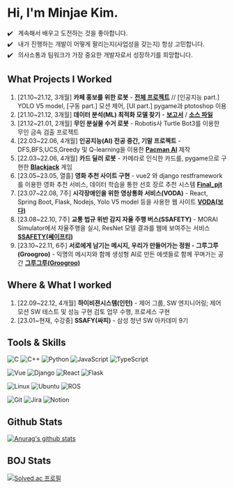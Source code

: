 # Hi, I'm Minjae Kim.
✔️ &nbsp; 계속해서 배우고 도전하는 것을 좋아합니다.<br>
✔️ &nbsp; 내가 진행하는 개발이 어떻게 팔리는지(사업성을 갖는지) 항상 고민합니다.<br>
✔️ &nbsp; 의사소통과 팀워크가 가장 중요한 개발자로서 성장하기를 희망합니다.<br>

## What Projects I Worked
1. [21.10~21.12, 3개월] **카페 홍보를 위한 로봇** - **[전체 프로젝트](https://github.com/GGamangCoder/CrashLab_Project)** // [인공지능 part.] YOLO V5 model, [구동 part.] 모션 제어, [UI part.] pygame과 ptotoshop 이용 
2. [21.10~21.12, 3개월] **데이터 분석(ML) 최적화 모델 찾기** - **[보고서](https://github.com/GGamangCoder/ML_Project/blob/main/%EA%B8%B0%EA%B3%84%ED%95%99%EC%8A%B5%EB%A1%A0_%EC%B5%9C%EC%A2%85%EB%B3%B4%EA%B3%A0%EC%84%9C.pdf)** / **[소스 파일](https://github.com/GGamangCoder/ML_Project/blob/main/ML.py)**
3. [21.12~21.01, 2개월] **무인 분실물 수거 로봇** - Robotis사 Turtle Bot3를 이용한 무인 금속 검출 프로젝트
4. [22.03~22.06, 4개월] **인공지능(AI) 전공 중간, 기말 프로젝트** - DFS,BFS,UCS,Greedy 및 Q-learning을 이용한 **[Pacman AI](https://github.com/GGamangCoder/AI-pacman-ai-)** 제작
5. [22.03~22.06, 4개월] **카드 딜러 로봇** - 카메라로 인식한 카드를, pygame으로 구현한 **[Blackjack](https://github.com/GGamangCoder/Toy-Project/tree/main/Blackjack)** 게임 
6. [23.05~23.05, 열흘] **영화 추천 사이트 구현** - vue2 와 django restframework를 이용한 영화 추천 서비스, 데이터 학습을 통한 선호 장르 추천 시스템 **[Final_pjt](https://github.com/GGamangCoder/Final_pjt)**
7. [23.07~22.08, 7주] **시각장애인을 위한 영상통화 서비스(VODA)** - React, Spring Boot, Flask, Nodejs, Yolo V5 model 등을 사용한 웹 사이트 **[VODA(보다)](https://github.com/GGamangCoder/VODA_pjt)** 
8. [23.08~22.10, 7주] **교통 법규 위반 감지 자율 주행 버스(SSAFETY)** - MORAI Simulator에서 자율주행을 실시, ResNet 모델 결과를 웹에 보여주는 서비스 **[SSAFETY(쎄이프티)](https://github.com/SSAFETY/SSAFETY)**
9. [23.10~22.11, 6주] **서로에게 남기는 메시지, 우리가 만들어가는 정원 - 그루그루(Groogroo)** - 익명의 메시지와 함께 생성형 AI로 만든 에셋들로 함께 꾸며가는 공간 **[그루그루(Groogroo)](https://github.com/jeongwonchogwa/groogroo)**

## Where & What I worked
1. [22.09~22.12, 4개월] **하이비젼시스템(인턴)** - 제어 그룹, SW 엔지니어링; 제어 모션 SW 테스트 및 성능 구현 검토 업무 수행, 프로세스 구현
2. [23.01~현재, 수강중] **SSAFY(싸피)** - 삼성 청년 SW 아카데미 9기

## Tools & Skills
![C](https://img.shields.io/badge/c-%2300599C.svg?style=for-the-badge&logo=c&logoColor=white)
![C++](https://img.shields.io/badge/c++-%2300599C.svg?style=for-the-badge&logo=c%2B%2B&logoColor=white)
![Python](https://img.shields.io/badge/python-3670A0?style=for-the-badge&logo=python&logoColor=ffdd54)
![JavaScript](https://img.shields.io/badge/javascript-%23323330.svg?style=for-the-badge&logo=javascript&logoColor=%23F7DF1E)
![TypeScript](https://img.shields.io/badge/typescript-%23007ACC.svg?style=for-the-badge&logo=typescript&logoColor=white)

![Vue](https://img.shields.io/badge/vue.js-4FC08D?style=for-the-badge&logo=vue.js&logoColor=white)
![Django](https://img.shields.io/badge/django-092E20?style=for-the-badge&logo=django&logoColor=whitee)
![React](https://img.shields.io/badge/react-61DAFB?style=for-the-badge&logo=react&logoColor=black)
![Flask](https://img.shields.io/badge/flask-%23000.svg?style=for-the-badge&logo=flask&logoColor=white)

![Linux](https://img.shields.io/badge/linux-FCC624?style=for-the-badge&logo=linux&logoColor=black)
![Ubuntu](https://img.shields.io/badge/Ubuntu-E95420?style=for-the-badge&logo=ubuntu&logoColor=white)
![ROS](https://img.shields.io/badge/ros-%230A0FF9.svg?style=for-the-badge&logo=ros&logoColor=white)

![Git](https://img.shields.io/badge/git-%23F05033.svg?style=for-the-badge&logo=git&logoColor=white)
![Jira](https://img.shields.io/badge/jira-%230A0FFF.svg?style=for-the-badge&logo=jira&logoColor=white)
![Notion](https://img.shields.io/badge/Notion-%23000000.svg?style=for-the-badge&logo=notion&logoColor=white)

## Github Stats
[![Anurag's github stats](https://github-readme-stats.vercel.app/api?username=GGamangCoder)](https://github.com/anuraghazra/github-readme-stats)

## BOJ Stats
[![Solved.ac
프로필](http://mazassumnida.wtf/api/v2/generate_badge?boj=zxskmj)](https://solved.ac/zxskmj)

<!--
**GGamangCoder/GGamangCoder** is a ✨ _special_ ✨ repository because its `README.md` (this file) appears on your GitHub profile.


![Anurag's GitHub stats](https://github-readme-stats.vercel.app/api?username=GGamangCoder&show_icons=true&theme=radical)
![Anurag's GitHub stats](https://github-readme-stats.vercel.app/api?username=GGamangCoder&theme=buefy&show_icons=true)


Here are some ideas to get you started:

### Hi there 👋

## Github Stats


- 🔭 I’m currently working on ...
- 🌱 I’m currently learning ...
- 👯 I’m looking to collaborate on ...
- 🤔 I’m looking for help with ...
- 💬 Ask me about ...
- 📫 How to reach me: ...
- 😄 Pronouns: ...
- ⚡ Fun fact: ...
-->
